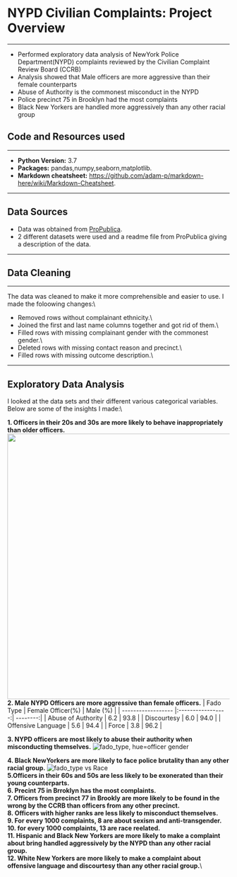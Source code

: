 
# NYPD Civilian Complaints: Project Overview
***
* Performed exploratory data analysis of NewYork Police Department(NYPD) complaints reviewed by the Civilian Complaint Review Board (CCRB)
* Analysis showed that Male officers are more aggressive than their female counterparts
* Abuse of Authority is the commonest misconduct in the NYPD
* Police precinct 75 in Brooklyn had the most complaints  
* Black New Yorkers are handled more aggressively than any other racial group

## Code and Resources used
***
- **Python Version:** 3.7
- **Packages:** pandas,numpy,seaborn,matplotlib.
- **Markdown cheatsheet:** https://github.com/adam-p/markdown-here/wiki/Markdown-Cheatsheet.
***
## Data Sources
- Data was obtained from [ProPublica](https://www.propublica.org/article/nypd-civilian-complaint-review-board-editors-note).
- 2 different datasets were used and a readme file from ProPublica giving a description of the data.
***
## Data Cleaning
***
The data was cleaned to make it more comprehensible and easier to use. I made the foloowing changes:\
* Removed rows without complainant ethnicity.\
* Joined the first and last name columns together and got rid of them.\
* Filled rows with missing complainant gender with the commonest gender.\
* Deleted rows with missing contact reason and precinct.\
* Filled rows with missing outcome description.\
***
## Exploratory Data Analysis
I looked at the data sets and their different various categorical variables.\
Below are some of the insights I made:\

**1. Officers in their 20s and 30s are more likely to behave inappropriately than older officers.**
<img src="https://user-images.githubusercontent.com/58377262/89234537-23e9b500-d5e4-11ea-865b-a4d1376d2354.png" height=600 width=1200 align=left>
 

**2. Male NYPD Officers are more aggressive than female officers.**
| Fado Type          | Female Officer(%) | Male (%) |
| ------------------ |:-----------------:| --------:|
| Abuse of Authority | 6.2               |   93.8   |
|        Discourtesy | 6.0               |   94.0   |
| Offensive Language | 5.6               |   94.4   |
|              Force | 3.8               |   96.2   |

**3. NYPD officers are most likely to abuse their authority when misconducting themselves.** 
![fado_type, hue=officer gender](https://user-images.githubusercontent.com/58377262/89235674-8c399600-d5e6-11ea-960f-497f35463ee9.png)


**4. Black NewYorkers are more likely to face police brutality than any other racial group.**
![fado_type vs Race](https://user-images.githubusercontent.com/58377262/89235925-23065280-d5e7-11ea-8fc2-a239b3c978ca.png)\
**5.Officers  in their 60s and 50s are less likely to be exonerated than their young counterparts.**\
**6. Precint 75 in Brroklyn has the most complaints.**\
**7. Officers from precinct 77 in Brookly are more likely to be found in the wrong by the CCRB than officers from any other precinct.**\
**8. Officers with higher ranks are less likely to misconduct themselves.**\
**9. For every 1000 complaints, 8 are about sexism and anti-transgender.**\
**10. for every 1000 complaints, 13 are race reelated.**\
**11. Hispanic and Black New Yorkers are more likely to make a complaint about bring handled aggressively by the NYPD than any other racial group.**\
**12. White New Yorkers are more likely to make a complaint about offensive language and discourtesy than any other racial group.**\

